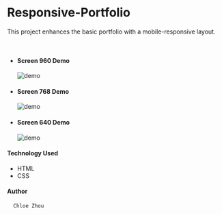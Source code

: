# Responsive-Portfolio

This project enhances the basic portfolio with a mobile-responsive layout.



<br>

* #### Screen 960 Demo 

  ![demo](assets/images/demo1.gif)




* #### Screen 768 Demo 
  ![demo](assets/images/demo2.gif)  



* #### Screen 640 Demo 

  ![demo](assets/images/demo3.gif)



#### Technology Used

* HTML
* CSS

#### Author
      Chloe Zhou